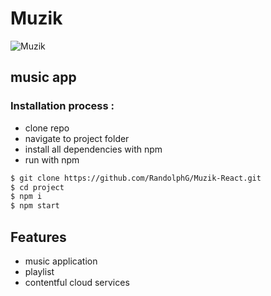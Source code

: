 # Muzik


![Muzik](https://github.com/RandolphG/Muzik-React/blob/master/public/_muzik.gif?raw=true)


## music app

### Installation process :

- clone repo
- navigate to project folder
- install all dependencies with npm
- run with npm


```bash
$ git clone https://github.com/RandolphG/Muzik-React.git
$ cd project
$ npm i
$ npm start
```
## Features
- music application 
- playlist
- contentful cloud services
